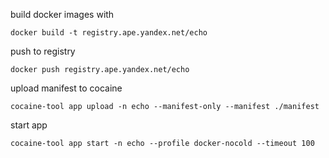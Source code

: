 build docker images with

```docker build -t registry.ape.yandex.net/echo```

push to registry

```docker push registry.ape.yandex.net/echo```

upload manifest to cocaine

```cocaine-tool app upload -n echo --manifest-only --manifest ./manifest```

start app

```cocaine-tool app start -n echo --profile docker-nocold --timeout 100```
